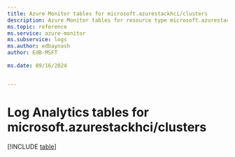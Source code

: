 ```yaml
---
title: Azure Monitor tables for microsoft.azurestackhci/clusters
description: Azure Monitor tables for resource type microsoft.azurestackhci/clusters
ms.topic: reference
ms.service: azure-monitor
ms.subservice: logs
ms.author: edbaynash
author: EdB-MSFT
   
ms.date: 09/16/2024


---
```


# Log Analytics tables for microsoft.azurestackhci/clusters  

[!INCLUDE [table](~/reusable-content/ce-skilling/azure/includes/azure-monitor/reference/tables/microsoft-azurestackhci_clusters-include.md)]

